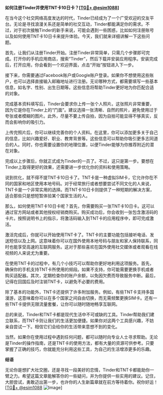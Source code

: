 **如何注册Tinder并使用TNT卡10日卡？[[TG💪+ @esim1088](https://t.me/s/esim1088)]**

在当今这个社交网络高度发达的时代，Tinder已经成为了一个广受欢迎的交友平台。无论是寻找浪漫关系还是简单的社交互动，Tinder都能满足你的需求。不过，对于初次接触Tinder的新手来说，可能会遇到一些困惑，比如如何注册账号以及如何使用TNT卡10日卡来提升体验。今天，我们就来详细讲解一下这些问题。

首先，让我们从注册Tinder开始。注册Tinder非常简单，只需几个步骤即可完成。打开你的手机应用商店，搜索“Tinder”，然后下载并安装应用程序。安装完成后，打开应用，你会看到一个欢迎界面，点击“开始”按钮进入下一步。

接下来，你需要通过Facebook账户或Google账户登录。如果你不想使用这些账户，也可以选择直接输入邮箱地址进行注册。无论哪种方式，都需要填写一些基本信息，如名字、性别、出生日期等。这些信息将帮助Tinder更好地为你匹配合适的对象。

完成基本资料填写后，Tinder会要求你上传一张个人照片。这张照片非常重要，因为它是你在Tinder上的“门面”。建议选择一张清晰、自然的照片，避免使用过于夸张或者模糊的图片。此外，尽量不要上传自拍，因为自拍可能显得不够真实，反而会影响你的吸引力。

上传完照片后，你可以继续完善你的个人资料。在这里，你可以添加更多关于自己的信息，比如兴趣爱好、职业、教育背景等。这些信息可以帮助你吸引更多志同道合的人。同时，你也需要设置你的地理位置，以便Tinder能够为你推荐附近的潜在对象。

完成以上步骤后，你就正式成为Tinder的一员了。不过，这只是第一步。要想在Tinder上取得更好的效果，还需要进一步优化你的资料和使用策略。

说到优化，就不得不提TNT卡10日卡了。TNT卡是一种虚拟SIM卡，它允许你在不同的国家和地区使用本地号码。对于经常旅行或者想要尝试不同文化的人来说，TNT卡是一个非常实用的选择。而TNT卡10日卡则提供了一种短期的解决方案，适合那些只是想短暂体验某个国家生活的人。

那么，如何使用TNT卡10日卡呢？首先，你需要购买一张TNT卡10日卡。这可以通过官方网站或者其他授权经销商购买。购买成功后，你会收到一张包含激活码的卡片。按照说明书上的指示，将激活码输入到TNT卡的应用程序中，即可完成激活。

激活完成后，你就可以开始使用TNT卡了。TNT卡的主要功能包括接听电话、发送短信以及上网。这意味着你可以在国外使用本地号码与朋友和家人保持联系，同时也能享受高速的互联网服务。这对于那些喜欢在国外使用社交媒体或者观看在线视频的人来说尤为重要。

在使用TNT卡的过程中，有几个小技巧可以帮助你更好地利用这项服务。首先，确保你的手机支持TNT卡所使用的频段。如果不支持，你可能需要更换手机或者购买适配器。其次，定期检查你的账户余额，以免因欠费而导致服务中断。最后，记得在回国后及时注销TNT卡，以避免不必要的费用。

除了基本的功能外，TNT卡还提供了许多附加服务。例如，有些TNT卡支持多国漫游，这意味着你可以在多个国家之间自由切换，而无需频繁更换SIM卡。还有一些TNT卡提供无限流量套餐，让你可以随时随地畅享互联网。

总的来说，Tinder和TNT卡都是现代生活中不可或缺的工具。Tinder帮助我们建立联系，而TNT卡则让我们的生活更加便捷。如果你对这两个工具感兴趣，不妨亲自尝试一下。相信它们会给你的生活带来意想不到的变化。

当然，如果你在使用过程中遇到任何问题，都可以随时向专业人士寻求帮助。无论是Tinder的操作指南，还是TNT卡的使用方法，都有大量的资源可供参考。只要掌握了正确的技巧，你就能充分利用这些工具，为自己的生活增添更多的乐趣。

**结语**

无论你是想扩大社交圈，还是寻找一段美好的恋情，Tinder和TNT卡都能助你一臂之力。希望这篇文章能解答你的一些疑问，并为你提供一些实用的建议。记住，大胆尝试，勇敢迈出第一步，也许你的人生新篇章就在前方等待着你。祝你好运！[[TG💪+ @esim1088](https://t.me/s/esim1088) ![Image](https://i.postimg.cc/4NQfJmqS/Snipaste-2025-05-13-00-14-12.png)]